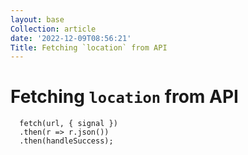 ```yaml
---
layout: base
Collection: article
date: '2022-12-09T08:56:21'
Title: Fetching `location` from API
---
```


# **Fetching** `location` **from API**

```
  fetch(url, { signal })
  .then(r => r.json())
  .then(handleSuccess);
```